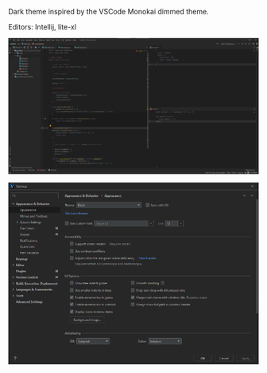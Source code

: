 Dark theme inspired by the VSCode Monokai dimmed theme.

Editors: Intellij, lite-xl

![main](/screenshots/full.png)

![settings](/screenshots/settings.png)